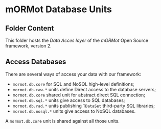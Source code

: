 # mORMot Database Units

## Folder Content

This folder hosts the *Data Acces layer* of the *mORMot* Open Source framework, version 2.

## Access Databases

There are several ways of access your data with our framework:

- `mormot.db.core` for SQL and NoSQL high-level definitions;
- `mormot.db.raw.*` units define Direct access to the database servers;
- `mormot.db.core` shared unit for abstract direct SQL connection;
- `mormot.db.sql.*` units give access to SQL databases;
- `mormot.db.rad.*` units publishing `TDataSet` third-party SQL libraries;
- `mormot.db.nosql.*` units give access to NoSQL databases.

A `mormot.db.core` unit is shared against all those units.